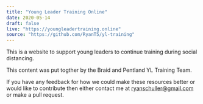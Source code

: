 ```yaml
---
title: "Young Leader Training Online"
date: 2020-05-14
draft: false
live: "https://youngleadertraining.online"
source: "https://github.com/RyanT5/yl-training"
---
```


This is a website to support young leaders to continue training during social distancing.

This content was put togther by the Braid and Pentland YL Training Team.

If you have any feedback for how we could make these resources better or would like to contribute then either contact me at [ryanschuller@gmail.com](mailto:ryanschuller@gmail.com) or make a pull request.
